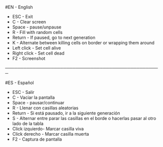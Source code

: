 #EN - English

* ESC - Exit
* C - Clear screen
* Space - pause/unpause
* R - Fill with random cells
* Return - If paused, go to next generation
* K - Alternate between killing cells on border or wrapping them around
* Left click - Set cell alive
* Right click - Set cell dead
* F2 - Screenshot

───────────────────────────────────────────────────

#ES - Español

* ESC - Salir
* C - Vaciar la pantalla
* Space - pausar/continuar
* R - Llenar con casillas aleatorias
* Return - Si está pausado, ir a la siguiente generación
* S - Alternar entre parar las casillas en el borde o hacerlas pasar al otro lado de la tabla
* Click izquierdo- Marcar casilla viva
* Click derecho - Marcar casilla muerta
* F2 - Captura de pantalla
